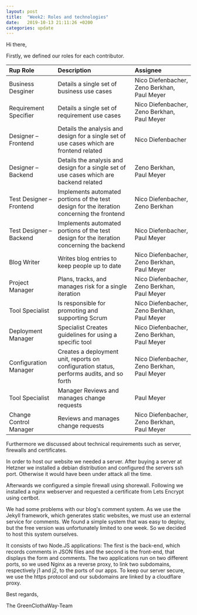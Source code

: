 ```yaml
---
layout: post
title:  "Week2: Roles and technologies"
date:   2019-10-13 21:11:26 +0200
categories: update
---
```


Hi there,

Firstly, we defined our roles for each contributor.

| Rup Role                |    Description                                                                            |      Assignee 
| :---                    |    :---                                                                                   |          :--- 
| Business Desginer       | Details a single set of business use cases                                                | Nico Diefenbacher, Zeno Berkhan, Paul Meyer
| Requirement Specifier   | Details a single set of requirement use cases                                             | Nico Diefenbacher, Zeno Berkhan, Paul Meyer
| Designer – Frontend     | Details the analysis and design for a single set of use cases which are frontend related  | Nico Diefenbacher
| Designer – Backend      | Details the analysis and design for a single set of use cases which are backend related   | Zeno Berkhan, Paul Meyer
| Test Designer – Frontend| Implements automated portions of the test design for the iteration concerning the frontend| Nico Diefenbacher, Zeno Berkhan|
| Test Designer – Backend | Implements automated portions of the test design for the iteration concerning the backend | Nico Diefenbacher, Paul Meyer
| Blog Writer             | 	Writes blog entries to keep people up to date                                           | Nico Diefenbacher, Zeno Berkhan, Paul Meyer
| Project Manager         | Plans, tracks, and manages risk for a single iteration                                    | Nico Diefenbacher, Zeno Berkhan, Paul Meyer
| Tool Specialist         | Is responsible for promoting and supporting Scrum                                         | Nico Diefenbacher, Zeno Berkhan, Paul Meyer
| Deployment Manager      |  Specialist	Creates guidelines for using a specific tool                                  | Nico Diefenbacher, Zeno Berkhan, Paul Meyer
| Configuration Manager   | Creates a deployment unit, reports on configuration status, performs audits, and so forth | Nico Diefenbacher, Zeno Berkhan, Paul Meyer
| Tool Specialist         |  Manager	Reviews and manages change requests                                             | Paul Meyer|
| Change Control Manager  | Reviews and manages change requests                                                       | Nico Diefenbacher, Zeno Berkhan, Paul Meyer

Furthermore we discussed about technical requirements such as server, firewalls and certificates. 

In order to host our website we needed a server. After buying a server at Hetzner we installed a debian distribution and configured the servers ssh port. Otherwise it would have been under attack all the time. 

Afterwards we configured a simple firewall using shorewall. Following we installed a nginx webserver and requested a certificate from Lets Encrypt using certbot.


We had some problems with our blog's comment system. As we use the Jekyll framework, which generates static websites, we must use an external service for comments. We found a simple system that was easy to deploy, but the free version was unfortunately limited to one week. So we decided to host this system ourselves.

It consists of two Node.JS applications: The first is the back-end, which records comments in JSON files and the second is the front-end, that displays the form and comments. The two applications run on two different ports, so we used Nginx as a reverse proxy, to link two subdomains, respectively j1 and j2, to the ports of our apps. To keep our server secure, we use the https protocol and our subdomains are linked by a cloudflare proxy.



Best regards,

The GreenClothaWay-Team
